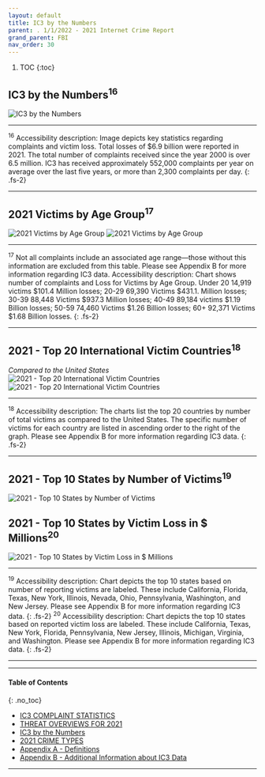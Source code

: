 ```yaml
---
layout: default
title: IC3 by the Numbers 
parent: . 1/1/2022 - 2021 Internet Crime Report  
grand_parent: FBI 
nav_order: 30 
---
```

<style>
.dont-break-out {
  /* These are technically the same, but use both */
  overflow-wrap: break-word;
  word-wrap: break-word;

  -ms-word-break: break-all;
  /* This is the dangerous one in WebKit, as it breaks things wherever */
  word-break: break-all;
  /* Instead use this non-standard one: */
  word-break: break-word;
}
</style>

<div class="dont-break-out" markdown="1">
 
1. TOC
{:toc}

## IC3 by the Numbers<sup>16</sup> 
![IC3 by the Numbers](https://statics.bsafes.com/images/publications/internet-crime-report-2021-fig-10.png)

***
<sup>16</sup> Accessibility description: Image depicts key statistics regarding complaints and victim loss. Total losses of $6.9 billion were reported in 2021. The total number of complaints received since the year 2000 is over 6.5 million. IC3 has received approximately 552,000 complaints per year on average over the last five years, or more than 2,300 complaints per day.
{: .fs-2}
***

## 2021 Victims by Age Group<sup>17</sup> 
![2021 Victims by Age Group](https://statics.bsafes.com/images/publications/internet-crime-report-2021-fig-11-1.png)
![2021 Victims by Age Group](https://statics.bsafes.com/images/publications/internet-crime-report-2021-fig-11-2.png)

***
<sup>17</sup> Not all complaints include an associated age range—those without this information are excluded from this table.  Please see Appendix B for more information regarding IC3 data.  Accessibility description: Chart shows number of complaints and Loss for Victims by Age Group. Under 20 14,919 victims $101.4 Million losses; 20-29 69,390 Victims $431.1. Million losses; 30-39 88,448 Victims $937.3 Million losses; 40-49 89,184 victims $1.19 Billion losses; 50-59 74,460 Victims $1.26 Billion losses; 60+ 92,371 Victims $1.68 Billion losses.
{: .fs-2}
***

## 2021 - Top 20 International Victim Countries<sup>18</sup>
*Compared to the United States*
![2021 - Top 20 International Victim Countries](https://statics.bsafes.com/images/publications/internet-crime-report-2021-fig-12.png)
![2021 - Top 20 International Victim Countries](https://statics.bsafes.com/images/publications/internet-crime-report-2021-fig-13.png)

***
<sup>18</sup> Accessibility description: The charts list the top 20 countries by number of total victims as compared to the United States. The specific number of victims for each country are listed in ascending order to the right of the graph. Please see Appendix B for more information regarding IC3 data.
{: .fs-2}
***

## 2021 - Top 10 States by Number of Victims<sup>19</sup>
![ 2021 - Top 10 States by Number of Victims](https://statics.bsafes.com/images/publications/internet-crime-report-2021-fig-14.png)

## 2021 - Top 10 States by Victim Loss in $ Millions<sup>20</sup>
![2021 - Top 10 States by Victim Loss in $ Millions](https://statics.bsafes.com/images/publications/internet-crime-report-2021-fig-15.png)

***
<sup>19</sup> Accessibility description: Chart depicts the top 10 states based on number of reporting victims are labeled. These include California, Florida, Texas, New York, Illinois, Nevada, Ohio, Pennsylvania, Washington, and New Jersey. Please see Appendix B for more information regarding IC3 data.
{: .fs-2}
<sup>20</sup> Accessibility description: Chart depicts the top 10 states based on reported victim loss are labeled. These include California, Texas, New York, Florida, Pennsylvania, New Jersey, Illinois, Michigan, Virginia, and Washington. Please see Appendix B for more information regarding IC3 data.
{: .fs-2}
***

***

#### Table of Contents
{: .no_toc}

<ul><li> <a href="/docs/fbi/internet-crime-report-2021-1/">IC3 COMPLAINT STATISTICS</a></li><li> <a href="/docs/fbi/internet-crime-report-2021-2/">THREAT OVERVIEWS FOR 2021</a></li><li> <a href="/docs/fbi/internet-crime-report-2021-3/">IC3 by the Numbers</a></li><li> <a href="/docs/fbi/internet-crime-report-2021-4/">2021 CRIME TYPES</a></li><li> <a href="/docs/fbi/internet-crime-report-2021-5/">Appendix A - Definitions</a></li><li> <a href="/docs/fbi/internet-crime-report-2021-6/">Appendix B - Additional Information about IC3 Data</a></li></ul>

***

</div>

